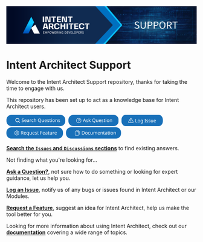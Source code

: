<img align="center" src="images/banner.png" width="1280px" />

# Intent Architect Support

Welcome to the Intent Architect Support repository, thanks for taking the time to engage with us.

This repository has been set up to act as a knowledge base for Intent Architect users.

<a href="https://github.com/search?q=repo%3AIntentArchitect%2FSupport%20&type=issues" target="blank"><img src="images/search.svg" style="height: 30px;" /></a>&nbsp;&nbsp;<a href="/../../issues/new?assignees=&labels=question&projects=&template=ask_a_question.yml" target="blank"><img src="images/ask-a-question.svg" style="height: 30px;" /></a>&nbsp;&nbsp;<a href="/../../issues/new?assignees=&labels=bug%2Ctriage&projects=&template=bug-report.yml" target="blank"><img src="images/log-an-issue.svg" style="height: 30px;" /></a>&nbsp;&nbsp;<a href="/../../issues/new?assignees=&labels=enhancement&projects=&template=feature_request.yml" target="blank"><img src="images/request-a-feature.svg" style="height: 30px;" /></a>&nbsp;&nbsp;<a href="https://docs.intentarchitect.com/articles/getting-started/welcome/welcome.html" target="blank"><img src="images/view-documentation.svg" style="height: 30px;" /></a>

 [**Search the `Issues` and `Discussions` sections**](https://github.com/search?q=repo%3AIntentArchitect%2FSupport%20&type=issues) to find existing answers.

Not finding what you're looking for...

[**Ask a Question?**](/../../issues/new?assignees=&labels=question&projects=&template=ask_a_question.yml), not sure how to do something or looking for expert guidance, let us help you.

[**Log an Issue**](/../../issues/new?assignees=&labels=bug%2Ctriage&projects=&template=bug-report.yml), notify us of any bugs or issues found in Intent Architect or our Modules.

[**Request a Feature**](/../../issues/new?assignees=&labels=enhancement&projects=&template=feature_request.yml), suggest an idea for Intent Architect, help us make the tool better for you.

Looking for more information about using Intent Architect, check out our [**documentation**](https://docs.intentarchitect.com/articles/getting-started/welcome/welcome.html) covering a wide range of topics.
